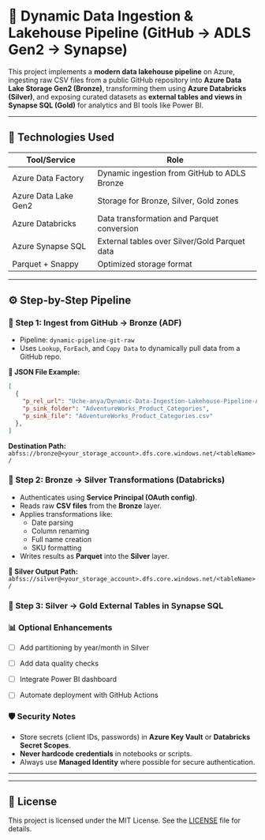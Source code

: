 
# 🔁 Dynamic Data Ingestion & Lakehouse Pipeline (GitHub → ADLS Gen2 → Synapse)

This project implements a **modern data lakehouse pipeline** on Azure, ingesting raw CSV files from a public GitHub repository into **Azure Data Lake Storage Gen2 (Bronze)**, transforming them using **Azure Databricks (Silver)**, and exposing curated datasets as **external tables and views in Synapse SQL (Gold)** for analytics and BI tools like Power BI.

---

## 🔧 Technologies Used

| Tool/Service           | Role                                          |
|------------------------|-----------------------------------------------|
| Azure Data Factory     | Dynamic ingestion from GitHub to ADLS Bronze  |
| Azure Data Lake Gen2   | Storage for Bronze, Silver, Gold zones        |
| Azure Databricks       | Data transformation and Parquet conversion    |
| Azure Synapse SQL      | External tables over Silver/Gold Parquet data |
| Parquet + Snappy       | Optimized storage format                      |

---

## ⚙️ Step-by-Step Pipeline

### 🔹 Step 1: Ingest from GitHub → Bronze (ADF)

- Pipeline: `dynamic-pipeline-git-raw`
- Uses `Lookup`, `ForEach`, and `Copy Data` to dynamically pull data from a GitHub repo.

**📄 JSON File Example:**
```json
[
  {
    "p_rel_url": "Uche-anya/Dynamic-Data-Ingestion-Lakehouse-Pipeline-ADLS-Gen2-ADF-Synapse-/main/dataset/AdventureWorkProduct_Categories.csv",  
    "p_sink_folder": "AdventureWorks_Product_Categories",
    "p_sink_file": "AdventureWorks_Product_Categories.csv"
  },
]
``` 
**Destination Path:** `abfss://bronze@<your_storage_account>.dfs.core.windows.net/<tableName>/`


### 🔹 Step 2: Bronze → Silver Transformations (Databricks)

- Authenticates using **Service Principal (OAuth config)**.
- Reads raw **CSV files** from the **Bronze** layer.
- Applies transformations like:
  - Date parsing
  - Column renaming
  - Full name creation
  - SKU formatting
- Writes results as **Parquet** into the **Silver** layer.

**📁 Silver Output Path:** `abfss://silver@<your_storage_account>.dfs.core.windows.net/<tableName>/`


### 🔹 Step 3: Silver → Gold External Tables in Synapse SQL


### 📊 Optional Enhancements

- [ ] Add partitioning by year/month in Silver
- [ ] Add data quality checks
- [ ] Integrate Power BI dashboard
- [ ] Automate deployment with GitHub Actions


### 🛡️ Security Notes

- Store secrets (client IDs, passwords) in **Azure Key Vault** or **Databricks Secret Scopes**.
- **Never hardcode credentials** in notebooks or scripts.
- Always use **Managed Identity** where possible for secure authentication.


---


---

## 📄 License

This project is licensed under the MIT License. See the [LICENSE](./LICENSE) file for details.







